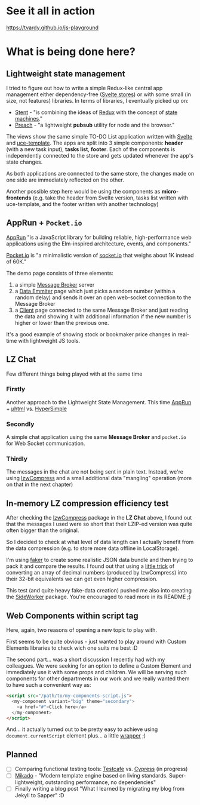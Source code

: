 # See it all in action

https://tvardy.github.io/js-playground


# What is being done here?


## Lightweight state management

I tried to figure out how to write a simple Redux-like central app management either dependency-free ([Svelte stores](https://svelte.dev/tutorial/custom-stores))
or with some small (in size, not features) libraries. In terms of libraries, I eventually picked up on:

- [Stent](https://github.com/krasimir/stent) - "is combining the ideas of [Redux](http://redux.js.org/) with the concept of [state machines](https://en.wikipedia.org/wiki/Automata_theory)."
- [Preach](https://github.com/zeusdeux/preach) - "a lightweight **pubsub** utility for node and the browser."

The views show the same simple TO-DO List application written with [Svelte](https://github.com/sveltejs/svelte) and [µce-template](https://github.com/WebReflection/uce-template).
The apps are split into 3 simple components: **header** (with a new task input), **tasks list**, **footer**.
Each of the components is independently connected to the store and gets updated whenever the app's state changes.

As both applications are connected to the same store, the changes made on one side are immediately reflected on the other.

Another possible step here would be using the components as **micro-frontends** (e.g. take the header from Svelte version,
tasks list written with uce-template, and the footer written with another technology)


## AppRun + `Pocket.io`

[AppRun](https://github.com/yysun/apprun) "is a JavaScript library for building reliable, high-performance web applications
using the Elm-inspired architecture, events, and components."

[Pocket.io](https://github.com/WebReflection/pocket.io) is "a minimalistic version of [socket.io](https://socket.io/)
that weighs about 1K instead of 60K."

The demo page consists of three elements:
1. a simple [Message Broker](/src/node-ws-message-brocker/index.js) server
2. a [Data Emmiter](https://tvardy.github.io/js-playground/pages/apprun_ws_emitter.html) page which just picks a random number
   (within a random delay) and sends it over an open web-socket connection to the Message Broker
3. a [Client](https://tvardy.github.io/js-playground/pages/apprun_ws_client.html) page connected to the same Message Broker
   and just reading the data and showing it with additional information if the new number is higher or lower than the previous one.

It's a good example of showing stock or bookmaker price changes in real-time with lightweight JS tools.


## LZ Chat

Few different things being played with at the same time


### Firstly

Another approach to the Lightweight State Management. This time [AppRun](https://www.npmjs.com/package/apprun) + [µhtml](https://www.npmjs.com/package/uhtml) vs. [HyperSimple](https://www.npmjs.com/package/hypersimple)


### Secondly

A simple chat application using the same **Message Broker** and `pocket.io` for Web Socket communication.


### Thirdly

The messages in the chat are not being sent in plain text. Instead, we're using [lzwCompress](https://www.npmjs.com/package/lzwcompress)
and a small additional data "mangling" operation (more on that in the next chapter)


## In-memory LZ compression efficiency test

After checking the [lzwCompress](https://www.npmjs.com/package/lzwcompress) package in the **LZ Chat** above,
I found out that the messages I used were so short that their LZIP-ed version was quite often bigger than the original.

So I decided to check at what level of data length can I actually benefit from the data compression
(e.g. to store more data offline in LocalStorage).

I'm using [faker](https://www.npmjs.com/package/faker) to create some realistic JSON data bundle and then trying to pack it
and compare the results. I found out that using a [little trick](/src/js/utils/lzip.js) of converting an array of decimal numbers
(produced by lzwCompress) into their 32-bit equivalents we can get even higher compression.

This test (and quite heavy fake-data creation) pushed me also into creating the [SideWorker](https://github.com/78nine/SideWorker) package.
You're encouraged to read more in its README ;)


## Web Components within script tag

Here, again, two reasons of opening a new topic to play with.

First seems to be quite obvious - just wanted to play around with Custom Elements libraries to check wich one suits me best :D

The second part... was a short discussion I recently had with my colleagues. We were seeking for an option to define a Custom Element
and immediately use it with some props and children.
We will be serving such components for other departments in our work and we really wanted them to have such a convenient way as:

```html
<script src="/path/to/my-components-script.js">
  <my-component variant="big" theme="secondary">
    <a href="#">Click here</a>
  </my-component>
</script>
```

And... it actually turned out to be pretty easy to achieve using `document.currentScript` element plus... a little [wrapper](/src/js/wc-script_common.js) ;)


## Planned

- [ ] Comparing functional testing tools: [Testcafe](https://www.testcafe.io/) vs. [Cypress](https://www.cypress.io/) (in progress)
- [ ] [Mikado](https://github.com/nextapps-de/mikado/#readme) - "Modern template engine based on living standards. Super-lightweight, outstanding performance, no dependencies"
- [ ] Finally writing a blog post "What I learned by migrating my blog from Jekyll to Sapper" :D
